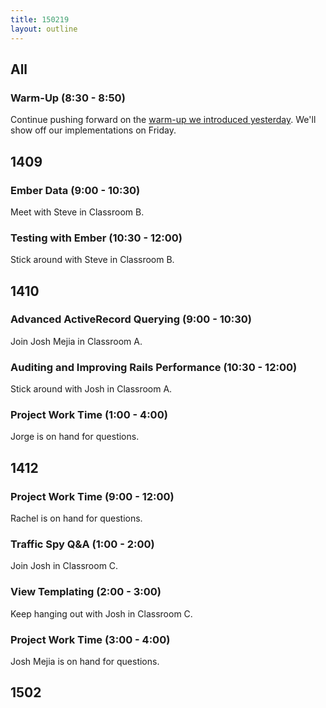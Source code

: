 ```yaml
---
title: 150219
layout: outline
---
```


## All

### Warm-Up (8:30 - 8:50)

Continue pushing forward on the [warm-up we introduced yesterday][wu]. We'll show off our implementations on Friday.

[wu]: http://www.reddit.com/r/dailyprogrammer/comments/2ug3hx/20150202_challenge_200_easy_floodfill/

## 1409

### Ember Data (9:00 - 10:30)

Meet with Steve in Classroom B.

### Testing with Ember (10:30 - 12:00)

Stick around with Steve in Classroom B.

## 1410

### Advanced ActiveRecord Querying (9:00 - 10:30)

Join Josh Mejia in Classroom A.

### Auditing and Improving Rails Performance (10:30 - 12:00)

Stick around with Josh in Classroom A.

### Project Work Time (1:00 - 4:00)

Jorge is on hand for questions.

## 1412

### Project Work Time (9:00 - 12:00)

Rachel is on hand for questions.

### Traffic Spy Q&A (1:00 - 2:00)

Join Josh in Classroom C.

### View Templating (2:00 - 3:00)

Keep hanging out with Josh in Classroom C.

### Project Work Time (3:00 - 4:00)

Josh Mejia is on hand for questions.

## 1502
